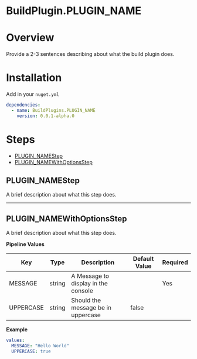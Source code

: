# BuildPlugin.PLUGIN_NAME

# Overview
Provide a 2-3 sentences describing about what the build plugin does.

# Installation
Add in your `nuget.yml`
```yml
dependencies:
  - name: BuildPlugins.PLUGIN_NAME
    version: 0.0.1-alpha.0
```

# Steps

* [PLUGIN_NAMEStep](#plugin_namestep)
* [PLUGIN_NAMEWithOptionsStep](#plugin_namewithoptionsstep)

## PLUGIN_NAMEStep

A brief description about what this step does.

---
## PLUGIN_NAMEWithOptionsStep

A brief description about what this step does.

**Pipeline Values**

| Key       | Type    | Description                          | Default Value  | Required |
| --------- | ------- | ------------------------------------ | -------------- | -------- |
| MESSAGE   | string  | A Message to display in the console  |                | Yes      |
| UPPERCASE | string  | Should the message be in uppercase   | false          |          |

**Example**

```yml
values:
  MESSAGE: "Hello World"
  UPPERCASE: true
```